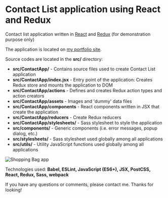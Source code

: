 # Contact List application using React and Redux
Contact list application written in [React](https://reactjs.org/) and [Redux](https://redux.js.org/) (for demonstration purpose only)

The application is located on [my portfolio site](http://www.dnwebfolio.com/index.php#spa).

Source codes are located in the **src/** directory:
* **src/ContactApp/** - Contains source files used to create Contact List application
* **src/ContactApp/index.jsx** - Entry point of the application: Creates Redux store and mounts the application to DOM
* **src/ContactApp/actions** - Defines and creates Redux action types and action creators
* **src/ContactApp/assets** - Images and 'dummy' data files
* **src/ContactApp/components** - React components written in JSX that create the application
* **src/ContactApp/reducers** - Create Redux reducers
* **src/ContactApp/stylesheets/** - Sass stylesheet to style the application
* **src/components/** - Generic components (i.e. error messages, popup dialog, etc.)
* **src/stylesheets/** - Sass stylesheet used globally among all applications
* **src/utils/** - Utility JavaScript functions used globally among all applications

![Shopping Bag app](img/ShoppingBagApp.PNG)

Technologies used: **Babel, ESLint, JavaScript (ES6+), JSX, PostCSS, React, Redux, Sass, webpack**

If you have any questions or comments, please contact me. Thanks for looking!
